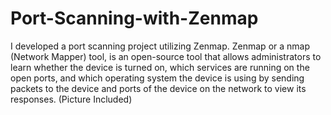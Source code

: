 # Port-Scanning-with-Zenmap
I developed a port scanning project utilizing Zenmap. Zenmap or a nmap (Network Mapper) tool, is an open-source tool that allows administrators to learn whether the device is turned on, which services are running on the open ports, and which operating system the device is using by sending packets to the device and ports of the device on the network to view its responses. (Picture Included)
